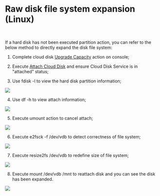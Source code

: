 # Raw disk file system expansion (Linux)

<br>

If a hard disk has not been executed partition action, you can refer to the below method to directly expand the disk file system:

1. Complete cloud disk [Upgrade Capacity](https://www.jdcloud.com/help/detail/508/isCatalog/1) action on console;

2. Execute [Attach Cloud Disk](https://www.jdcloud.com/help/detail/505/isCatalog/1) and ensure  Cloud Disk Service is in "attached” status;

3. Use fdisk -l to view the hard disk partition information;


![](https://github.com/jdcloudcom/cn/blob/edit/image/Elastic-Compute/CloudDisk/cloud-disk/expand-filesystem/epand_bare_001.jpg)

4. Use df -h to view attach information;



![](https://github.com/jdcloudcom/cn/blob/edit/image/Elastic-Compute/CloudDisk/cloud-disk/expand-filesystem/epand_bare_002.jpg)


5. Execute umount action to cancel attach;




![](https://github.com/jdcloudcom/cn/blob/edit/image/Elastic-Compute/CloudDisk/cloud-disk/expand-filesystem/epand_bare_003.jpg)

6. Execute e2fsck -f /dev/vdb to detect correctness of file system;




![](https://github.com/jdcloudcom/cn/blob/edit/image/Elastic-Compute/CloudDisk/cloud-disk/expand-filesystem/epand_bare_004.jpg)


7. Execute resize2fs /dev/vdb to redefine size of file system;




![](https://github.com/jdcloudcom/cn/blob/edit/image/Elastic-Compute/CloudDisk/cloud-disk/expand-filesystem/epand_bare_005.jpg)


8. Execute mount /dev/vdb /mnt to reattach disk and you can see the disk has been expanded.




![](https://github.com/jdcloudcom/cn/blob/edit/image/Elastic-Compute/CloudDisk/cloud-disk/expand-filesystem/epand_bare_006.jpg)

	




	
	


